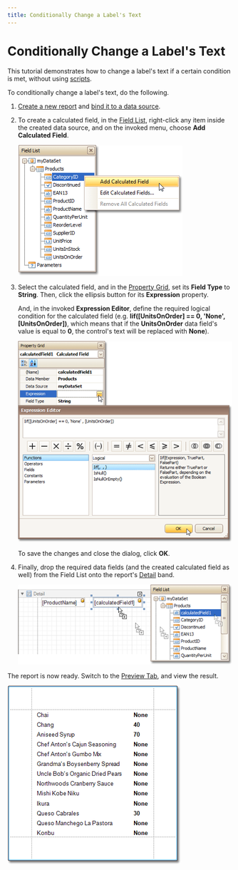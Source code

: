 ```yaml
---
title: Conditionally Change a Label's Text
---
```

# Conditionally Change a Label's Text
This tutorial demonstrates how to change a label's text if a certain condition is met, without using [scripts](../../../../../../interface-elements-for-desktop/articles/report-designer/report-designer-for-winforms/create-reports/miscellaneous/handle-events-via-scripts.md).

To conditionally change a label's text, do the following.
1. [Create a new report](../../../../../../interface-elements-for-desktop/articles/report-designer/report-designer-for-winforms/create-reports/basic-operations/create-a-new-report.md) and [bind it to a data source](../../../../../../interface-elements-for-desktop/articles/report-designer/report-designer-for-winforms/create-reports/binding-a-report-to-data.md).
2. To create a calculated field, in the [Field List](../../../../../../interface-elements-for-desktop/articles/report-designer/report-designer-for-winforms/report-designer-reference/report-designer-ui/field-list.md), right-click any item inside the created data source, and on the invoked menu, choose **Add Calculated Field**.
	
	![RD_HowTo_CalculatedField_0](../../../../../images/Img8465.png)
3. Select the calculated field, and in the [Property Grid](../../../../../../interface-elements-for-desktop/articles/report-designer/report-designer-for-winforms/report-designer-reference/report-designer-ui/property-grid.md), set its **Field Type** to **String**. Then, click the ellipsis button for its **Expression** property.
	
	And, in the invoked **Expression Editor**, define the required logical condition for the calculated field (e.g. **Iif([UnitsOnOrder] == 0, 'None', [UnitsOnOrder])**, which means that if the **UnitsOnOrder** data field's value is equal to **0**, the control's text will be replaced with **None**).
	
	![RD_HowTo_ChangeText_0](../../../../../images/Img8880.png)
	
	To save the changes and close the dialog, click **OK**.
4. Finally, drop the required data fields (and the created calculated field as well) from the Field List onto the report's [Detail](../../../../../../interface-elements-for-desktop/articles/report-designer/report-designer-for-winforms/report-designer-reference/report-bands/detail-band.md) band.
	
	![RD_HowTo_ChangeText_1](../../../../../images/Img8881.png)

The report is now ready. Switch to the [Preview Tab](../../../../../../interface-elements-for-desktop/articles/report-designer/report-designer-for-winforms/report-designer-reference/report-designer-ui/preview-tab.md), and view the result.

![RD_HowTo_ChangeText_2](../../../../../images/Img8882.png)
